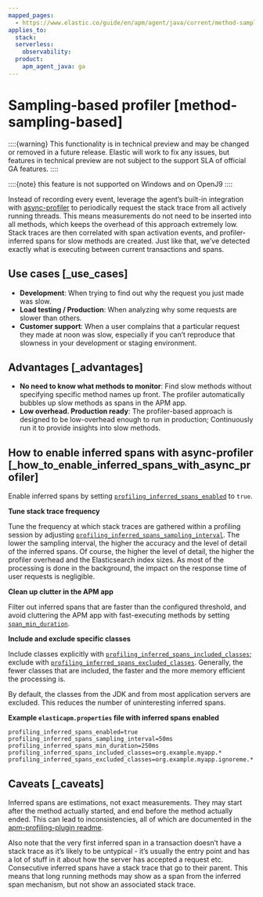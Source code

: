 ```yaml
---
mapped_pages:
  - https://www.elastic.co/guide/en/apm/agent/java/current/method-sampling-based.html
applies_to:
  stack:
  serverless:
    observability:
  product:
    apm_agent_java: ga
---
```


# Sampling-based profiler [method-sampling-based]

::::{warning}
This functionality is in technical preview and may be changed or removed in a future release. Elastic will work to fix any issues, but features in technical preview are not subject to the support SLA of official GA features.
::::


::::{note}
this feature is not supported on Windows and on OpenJ9
::::


Instead of recording every event, leverage the agent’s built-in integration with [async-profiler](https://github.com/jvm-profiling-tools/async-profiler) to periodically request the stack trace from all actively running threads. This means measurements do not need to be inserted into all methods, which keeps the overhead of this approach extremely low. Stack traces are then correlated with span activation events, and profiler-inferred spans for slow methods are created. Just like that, we’ve detected exactly what is executing between current transactions and spans.


## Use cases [_use_cases]

* **Development**: When trying to find out why the request you just made was slow.
* **Load testing / Production**: When analyzing why some requests are slower than others.
* **Customer support**: When a user complains that a particular request they made at noon was slow, especially if you can’t reproduce that slowness in your development or staging environment.


## Advantages [_advantages]

* **No need to know what methods to monitor**: Find slow methods without specifying specific method names up front. The profiler automatically bubbles up slow methods as spans in the APM app.
* **Low overhead. Production ready**: The profiler-based approach is designed to be low-overhead enough to run in production; Continuously run it to provide insights into slow methods.


## How to enable inferred spans with async-profiler [_how_to_enable_inferred_spans_with_async_profiler]

Enable inferred spans by setting [`profiling_inferred_spans_enabled`](/reference/config-profiling.md#config-profiling-inferred-spans-enabled) to `true`.

**Tune stack trace frequency**

Tune the frequency at which stack traces are gathered within a profiling session by adjusting [`profiling_inferred_spans_sampling_interval`](/reference/config-profiling.md#config-profiling-inferred-spans-sampling-interval). The lower the sampling interval, the higher the accuracy and the level of detail of the inferred spans. Of course, the higher the level of detail, the higher the profiler overhead and the Elasticsearch index sizes. As most of the processing is done in the background, the impact on the response time of user requests is negligible.

**Clean up clutter in the APM app**

Filter out inferred spans that are faster than the configured threshold, and avoid cluttering the APM app with fast-executing methods by setting [`span_min_duration`](/reference/config-core.md#config-span-min-duration).

**Include and exclude specific classes**

Include classes explicitly with [`profiling_inferred_spans_included_classes`](/reference/config-profiling.md#config-profiling-inferred-spans-included-classes); exclude with [`profiling_inferred_spans_excluded_classes`](/reference/config-profiling.md#config-profiling-inferred-spans-excluded-classes). Generally, the fewer classes that are included, the faster and the more memory efficient the processing is.

By default, the classes from the JDK and from most application servers are excluded. This reduces the number of uninteresting inferred spans.

**Example `elasticapm.properties` file with inferred spans enabled**

```properties
profiling_inferred_spans_enabled=true
profiling_inferred_spans_sampling_interval=50ms
profiling_inferred_spans_min_duration=250ms
profiling_inferred_spans_included_classes=org.example.myapp.*
profiling_inferred_spans_excluded_classes=org.example.myapp.ignoreme.*
```


## Caveats [_caveats]

Inferred spans are estimations, not exact measurements. They may start after the method actually started, and end before the method actually ended. This can lead to inconsistencies, all of which are documented in the [apm-profiling-plugin readme](https://github.com/elastic/apm-agent-java/tree/main/apm-agent-plugins/apm-profiling-plugin).

Also note that the very first inferred span in a transaction doesn’t have a stack trace as it’s likely to be untypical - it’s usually the entry point and has a lot of stuff in it about how the server has accepted a request etc. Consecutive inferred spans have a stack trace that go to their parent. This means that long running methods may show as a span from the inferred span mechanism, but not show an associated stack trace.
